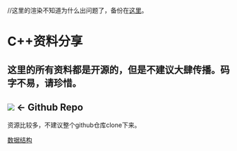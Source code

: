 //这里的渲染不知道为什么出问题了，备份在[这里](https://zybuluo.com/zljzljsweepy/note/1726796)。
# C++资料分享
## 这里的所有资料都是开源的，但是不建议大肆传播。码字不易，请珍惜。
## [![](https://timgsa.baidu.com/timg?image&quality=80&size=b99_100&sec=1595477722300&di=9648dac94c2358f7d5af9ae7134f6d41&imgtype=2&src=http%3A%2F%2Fbpic.588ku.com%2Felement_origin_min_pic%2F01%2F16%2F99%2F42570527ee4ed5b.jpg)](https://github.com/hesy-zhoulijie/All-about-cpp) <- Github Repo

资源比较多，不建议整个github仓库clone下来。

[数据结构](https://hesy-zhoulijie.github.io/cpp/%E6%95%B0%E6%8D%AE%E7%BB%93%E6%9E%84/)
